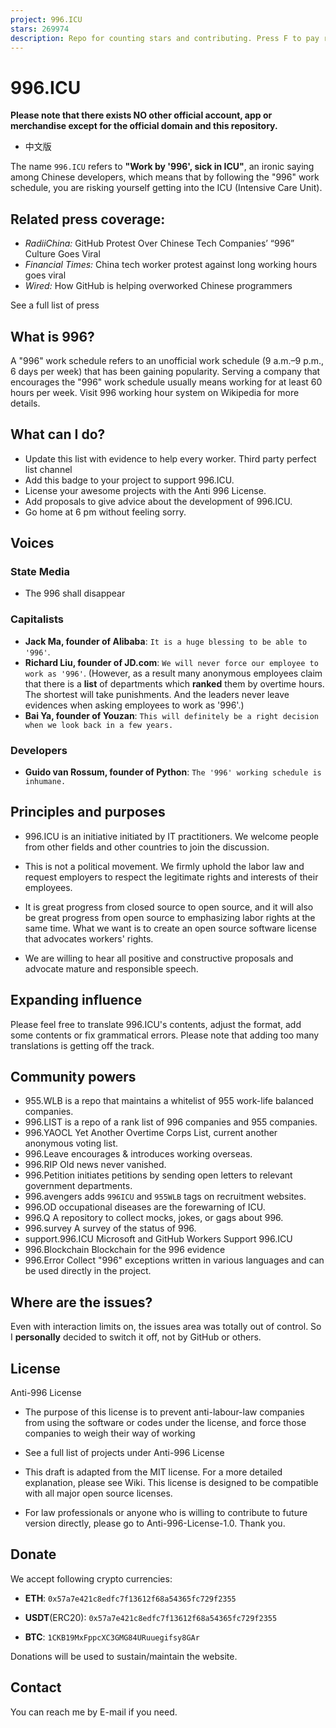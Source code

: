 ```yaml
---
project: 996.ICU
stars: 269974
description: Repo for counting stars and contributing. Press F to pay respect to glorious developers.
---
```


996.ICU
=======

**Please note that there exists NO other official account, app or merchandise except for the official domain and this repository.**

-   中文版

The name `996.ICU` refers to **"Work by '996', sick in ICU"**, an ironic saying among Chinese developers, which means that by following the "996" work schedule, you are risking yourself getting into the ICU (Intensive Care Unit).

Related press coverage:
-----------------------

-   _RadiiChina:_ GitHub Protest Over Chinese Tech Companies’ “996” Culture Goes Viral
-   _Financial Times:_ China tech worker protest against long working hours goes viral
-   _Wired:_ How GitHub is helping overworked Chinese programmers

See a full list of press

What is 996?
------------

A "996" work schedule refers to an unofficial work schedule (9 a.m.–9 p.m., 6 days per week) that has been gaining popularity. Serving a company that encourages the "996" work schedule usually means working for at least 60 hours per week. Visit 996 working hour system on Wikipedia for more details.

What can I do?
--------------

-   Update this list with evidence to help every worker. Third party perfect list channel
-   Add this badge to your project to support 996.ICU.
-   License your awesome projects with the Anti 996 License.
-   Add proposals to give advice about the development of 996.ICU.
-   Go home at 6 pm without feeling sorry.

Voices
------

### State Media

-   The 996 shall disappear

### Capitalists

-   **Jack Ma, founder of Alibaba**: `It is a huge blessing to be able to '996'`.
-   **Richard Liu, founder of JD.com**: `We will never force our employee to work as '996'`. (However, as a result many anonymous employees claim that there is a **list** of departments which **ranked** them by overtime hours. The shortest will take punishments. And the leaders never leave evidences when asking employees to work as '996'.)
-   **Bai Ya, founder of Youzan**: `This will definitely be a right decision when we look back in a few years.`

### Developers

-   **Guido van Rossum, founder of Python**: `The '996' working schedule is inhumane.`

Principles and purposes
-----------------------

-   996.ICU is an initiative initiated by IT practitioners. We welcome people from other fields and other countries to join the discussion.
    
-   This is not a political movement. We firmly uphold the labor law and request employers to respect the legitimate rights and interests of their employees.
    
-   It is great progress from closed source to open source, and it will also be great progress from open source to emphasizing labor rights at the same time. What we want is to create an open source software license that advocates workers' rights.
    
-   We are willing to hear all positive and constructive proposals and advocate mature and responsible speech.
    

Expanding influence
-------------------

Please feel free to translate 996.ICU's contents, adjust the format, add some contents or fix grammatical errors. Please note that adding too many translations is getting off the track.

Community powers
----------------

-   955.WLB is a repo that maintains a whitelist of 955 work-life balanced companies.
-   996.LIST is a repo of a rank list of 996 companies and 955 companies.
-   996.YAOCL Yet Another Overtime Corps List, current another anonymous voting list.
-   996.Leave encourages & introduces working overseas.
-   996.RIP Old news never vanished.
-   996.Petition initiates petitions by sending open letters to relevant government departments.
-   996.avengers adds `996ICU` and `955WLB` tags on recruitment websites.
-   996.OD occupational diseases are the forewarning of ICU.
-   996.Q A repository to collect mocks, jokes, or gags about 996.
-   996.survey A survey of the status of 996.
-   support.996.ICU Microsoft and GitHub Workers Support 996.ICU
-   996.Blockchain Blockchain for the 996 evidence
-   996.Error Collect "996" exceptions written in various languages and can be used directly in the project.

Where are the issues?
---------------------

Even with interaction limits on, the issues area was totally out of control. So I **personally** decided to switch it off, not by GitHub or others.

License
-------

Anti-996 License

-   The purpose of this license is to prevent anti-labour-law companies from using the software or codes under the license, and force those companies to weigh their way of working
    
-   See a full list of projects under Anti-996 License
    
-   This draft is adapted from the MIT license. For a more detailed explanation, please see Wiki. This license is designed to be compatible with all major open source licenses.
    
-   For law professionals or anyone who is willing to contribute to future version directly, please go to Anti-996-License-1.0. Thank you.
    

Donate
------

We accept following crypto currencies:

-   **ETH**: `0x57a7e421c8edfc7f13612f68a54365fc729f2355`
    
-   **USDT**(ERC20): `0x57a7e421c8edfc7f13612f68a54365fc729f2355`
    
-   **BTC**: `1CKB19MxFppcXC3GMG84URuuegifsy8GAr`
    

Donations will be used to sustain/maintain the website.

Contact
-------

You can reach me by E-mail if you need.
